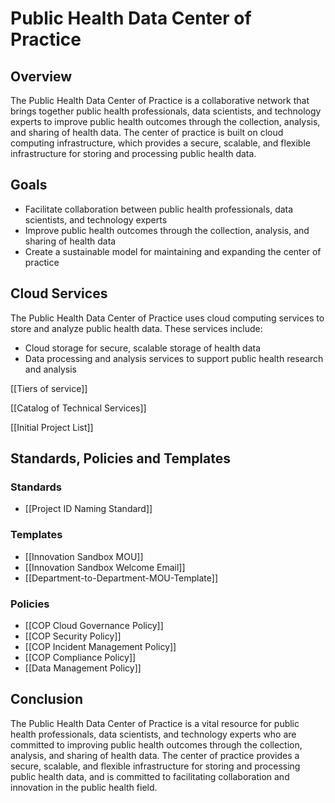 # Public Health Data Center of Practice

## Overview
The Public Health Data Center of Practice is a collaborative network that brings together public health professionals, data scientists, and technology experts to improve public health outcomes through the collection, analysis, and sharing of health data. The center of practice is built on cloud computing infrastructure, which provides a secure, scalable, and flexible infrastructure for storing and processing public health data.

## Goals
- Facilitate collaboration between public health professionals, data scientists, and technology experts
- Improve public health outcomes through the collection, analysis, and sharing of health data
- Create a sustainable model for maintaining and expanding the center of practice

## Cloud Services
The Public Health Data Center of Practice uses cloud computing services to store and analyze public health data. These services include:
- Cloud storage for secure, scalable storage of health data
- Data processing and analysis services to support public health research and analysis

[[Tiers of service]]

[[Catalog of Technical Services]]

[[Initial Project List]]

## Standards, Policies and Templates

### Standards
* [[Project ID Naming Standard]]

### Templates 

* [[Innovation Sandbox MOU]]
* [[Innovation Sandbox Welcome Email]]
* [[Department-to-Department-MOU-Template]]

### Policies
* [[COP Cloud Governance Policy]]
* [[COP Security Policy]]
* [[COP Incident Management Policy]]
* [[COP Compliance Policy]]
* [[Data Management Policy]]

## Conclusion
The Public Health Data Center of Practice is a vital resource for public health professionals, data scientists, and technology experts who are committed to improving public health outcomes through the collection, analysis, and sharing of health data. The center of practice provides a secure, scalable, and flexible infrastructure for storing and processing public health data, and is committed to facilitating collaboration and innovation in the public health field.
